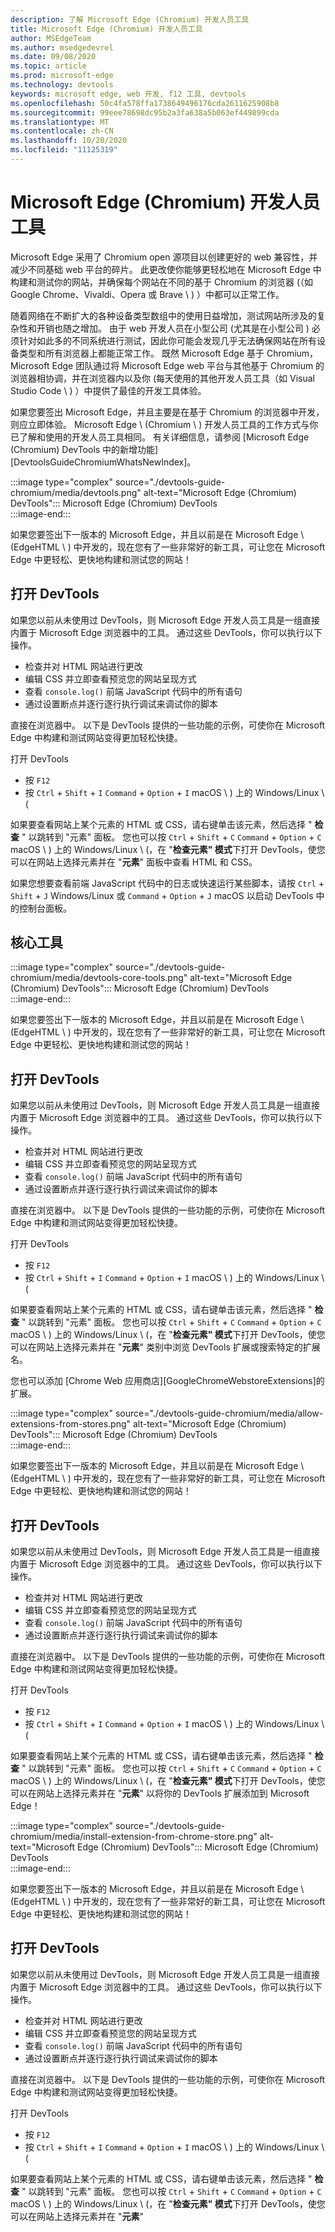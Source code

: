 ```yaml
---
description: 了解 Microsoft Edge (Chromium) 开发人员工具
title: Microsoft Edge (Chromium) 开发人员工具
author: MSEdgeTeam
ms.author: msedgedevrel
ms.date: 09/08/2020
ms.topic: article
ms.prod: microsoft-edge
ms.technology: devtools
keywords: microsoft edge, web 开发, f12 工具, devtools
ms.openlocfilehash: 50c4fa578ffa1738649496176cda2611625908b8
ms.sourcegitcommit: 99eee78698dc95b2a3fa638a5b063ef449899cda
ms.translationtype: MT
ms.contentlocale: zh-CN
ms.lasthandoff: 10/20/2020
ms.locfileid: "11125319"
---
```

# Microsoft Edge (Chromium) 开发人员工具  

Microsoft Edge 采用了 Chromium open 源项目以创建更好的 web 兼容性，并减少不同基础 web 平台的碎片。  此更改使你能够更轻松地在 Microsoft Edge 中构建和测试你的网站，并确保每个网站在不同的基于 Chromium 的浏览器 (（如 Google Chrome、Vivaldi、Opera 或 Brave \ ) ）中都可以正常工作。  

随着网络在不断扩大的各种设备类型数组中的使用日益增加，测试网站所涉及的复杂性和开销也随之增加。 由于 web 开发人员在小型公司 (尤其是在小型公司 ) 必须针对如此多的不同系统进行测试，因此你可能会发现几乎无法确保网站在所有设备类型和所有浏览器上都能正常工作。  既然 Microsoft Edge 基于 Chromium，Microsoft Edge 团队通过将 Microsoft Edge web 平台与其他基于 Chromium 的浏览器相协调，并在浏览器内以及你 (每天使用的其他开发人员工具（如 Visual Studio Code \ ) ）中提供了最佳的开发工具体验。  

如果您要签出 Microsoft Edge，并且主要是在基于 Chromium 的浏览器中开发，则应立即体验。  Microsoft Edge \ (Chromium \ ) 开发人员工具的工作方式与你已了解和使用的开发人员工具相同。  有关详细信息，请参阅 [Microsoft Edge (Chromium) DevTools 中的新增功能][DevtoolsGuideChromiumWhatsNewIndex]。  

:::image type="complex" source="./devtools-guide-chromium/media/devtools.png" alt-text="Microsoft Edge (Chromium) DevTools&quot;:::
   Microsoft Edge (Chromium) DevTools  
:::image-end:::  

如果您要签出下一版本的 Microsoft Edge，并且以前是在 Microsoft Edge \ (EdgeHTML \ ) 中开发的，现在您有了一些非常好的新工具，可让您在 Microsoft Edge 中更轻松、更快地构建和测试您的网站！  

## 打开 DevTools  

如果您以前从未使用过 DevTools，则 Microsoft Edge 开发人员工具是一组直接内置于 Microsoft Edge 浏览器中的工具。  通过这些 DevTools，你可以执行以下操作。  

*   检查并对 HTML 网站进行更改  
*   编辑 CSS 并立即查看预览您的网站呈现方式  
*   查看 `console.log()` 前端 JavaScript 代码中的所有语句  
*   通过设置断点并逐行逐行执行调试来调试你的脚本  

直接在浏览器中。  以下是 DevTools 提供的一些功能的示例，可使你在 Microsoft Edge 中构建和测试网站变得更加轻松快捷。  

打开 DevTools  

*   按 `F12` 
*   按 `Ctrl` + `Shift` + `I` `Command` + `Option` + `I` macOS \ ) 上的 Windows/Linux \ (  

如果要查看网站上某个元素的 HTML 或 CSS，请右键单击该元素，然后选择 &quot; **检查** &quot; 以跳转到 &quot;元素&quot; 面板。  您也可以按 `Ctrl` + `Shift` + `C` `Command` + `Option` + `C` macOS \ ) 上的 Windows/Linux \ (，在 &quot;**检查元素&quot; 模式**下打开 DevTools，使您可以在网站上选择元素并在 &quot;**元素**" 面板中查看 HTML 和 CSS。  

如果您想要查看前端 JavaScript 代码中的日志或快速运行某些脚本，请按 `Ctrl` + `Shift` + `J` Windows/Linux 或 `Command` + `Option` + `J` macOS 以启动 DevTools 中的控制台面板。  

## 核心工具  

:::image type="complex" source="./devtools-guide-chromium/media/devtools-core-tools.png" alt-text="Microsoft Edge (Chromium) DevTools&quot;:::
   Microsoft Edge (Chromium) DevTools  
:::image-end:::  

如果您要签出下一版本的 Microsoft Edge，并且以前是在 Microsoft Edge \ (EdgeHTML \ ) 中开发的，现在您有了一些非常好的新工具，可让您在 Microsoft Edge 中更轻松、更快地构建和测试您的网站！  

## 打开 DevTools  

如果您以前从未使用过 DevTools，则 Microsoft Edge 开发人员工具是一组直接内置于 Microsoft Edge 浏览器中的工具。  通过这些 DevTools，你可以执行以下操作。  

*   检查并对 HTML 网站进行更改  
*   编辑 CSS 并立即查看预览您的网站呈现方式  
*   查看 `console.log()` 前端 JavaScript 代码中的所有语句  
*   通过设置断点并逐行逐行执行调试来调试你的脚本  

直接在浏览器中。  以下是 DevTools 提供的一些功能的示例，可使你在 Microsoft Edge 中构建和测试网站变得更加轻松快捷。  

打开 DevTools  

*   按 `F12` 
*   按 `Ctrl` + `Shift` + `I` `Command` + `Option` + `I` macOS \ ) 上的 Windows/Linux \ (  

如果要查看网站上某个元素的 HTML 或 CSS，请右键单击该元素，然后选择 &quot; **检查** &quot; 以跳转到 &quot;元素&quot; 面板。  您也可以按 `Ctrl` + `Shift` + `C` `Command` + `Option` + `C` macOS \ ) 上的 Windows/Linux \ (，在 &quot;**检查元素&quot; 模式**下打开 DevTools，使您可以在网站上选择元素并在 &quot;**元素**" 类别中浏览 DevTools 扩展或搜索特定的扩展名。  

您也可以添加 [Chrome Web 应用商店][GoogleChromeWebstoreExtensions]的扩展。  

:::image type="complex" source="./devtools-guide-chromium/media/allow-extensions-from-stores.png" alt-text="Microsoft Edge (Chromium) DevTools&quot;:::
   Microsoft Edge (Chromium) DevTools  
:::image-end:::  

如果您要签出下一版本的 Microsoft Edge，并且以前是在 Microsoft Edge \ (EdgeHTML \ ) 中开发的，现在您有了一些非常好的新工具，可让您在 Microsoft Edge 中更轻松、更快地构建和测试您的网站！  

## 打开 DevTools  

如果您以前从未使用过 DevTools，则 Microsoft Edge 开发人员工具是一组直接内置于 Microsoft Edge 浏览器中的工具。  通过这些 DevTools，你可以执行以下操作。  

*   检查并对 HTML 网站进行更改  
*   编辑 CSS 并立即查看预览您的网站呈现方式  
*   查看 `console.log()` 前端 JavaScript 代码中的所有语句  
*   通过设置断点并逐行逐行执行调试来调试你的脚本  

直接在浏览器中。  以下是 DevTools 提供的一些功能的示例，可使你在 Microsoft Edge 中构建和测试网站变得更加轻松快捷。  

打开 DevTools  

*   按 `F12` 
*   按 `Ctrl` + `Shift` + `I` `Command` + `Option` + `I` macOS \ ) 上的 Windows/Linux \ (  

如果要查看网站上某个元素的 HTML 或 CSS，请右键单击该元素，然后选择 &quot; **检查** &quot; 以跳转到 &quot;元素&quot; 面板。  您也可以按 `Ctrl` + `Shift` + `C` `Command` + `Option` + `C` macOS \ ) 上的 Windows/Linux \ (，在 &quot;**检查元素&quot; 模式**下打开 DevTools，使您可以在网站上选择元素并在 &quot;**元素**" 以将你的 DevTools 扩展添加到 Microsoft Edge！  

:::image type="complex" source="./devtools-guide-chromium/media/install-extension-from-chrome-store.png" alt-text="Microsoft Edge (Chromium) DevTools&quot;:::
   Microsoft Edge (Chromium) DevTools  
:::image-end:::  

如果您要签出下一版本的 Microsoft Edge，并且以前是在 Microsoft Edge \ (EdgeHTML \ ) 中开发的，现在您有了一些非常好的新工具，可让您在 Microsoft Edge 中更轻松、更快地构建和测试您的网站！  

## 打开 DevTools  

如果您以前从未使用过 DevTools，则 Microsoft Edge 开发人员工具是一组直接内置于 Microsoft Edge 浏览器中的工具。  通过这些 DevTools，你可以执行以下操作。  

*   检查并对 HTML 网站进行更改  
*   编辑 CSS 并立即查看预览您的网站呈现方式  
*   查看 `console.log()` 前端 JavaScript 代码中的所有语句  
*   通过设置断点并逐行逐行执行调试来调试你的脚本  

直接在浏览器中。  以下是 DevTools 提供的一些功能的示例，可使你在 Microsoft Edge 中构建和测试网站变得更加轻松快捷。  

打开 DevTools  

*   按 `F12` 
*   按 `Ctrl` + `Shift` + `I` `Command` + `Option` + `I` macOS \ ) 上的 Windows/Linux \ (  

如果要查看网站上某个元素的 HTML 或 CSS，请右键单击该元素，然后选择 &quot; **检查** &quot; 以跳转到 &quot;元素&quot; 面板。  您也可以按 `Ctrl` + `Shift` + `C` `Command` + `Option` + `C` macOS \ ) 上的 Windows/Linux \ (，在 &quot;**检查元素&quot; 模式**下打开 DevTools，使您可以在网站上选择元素并在 &quot;**元素**"  
